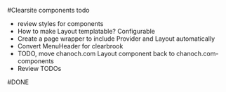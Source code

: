 #Clearsite components todo
- review styles for components
- How to make Layout templatable? Configurable
- Create a page wrapper to include Provider and Layout automatically
- Convert MenuHeader for clearbrook
- TODO, move chanoch.com Layout component back to chanoch.com-components
- Review TODOs

#DONE